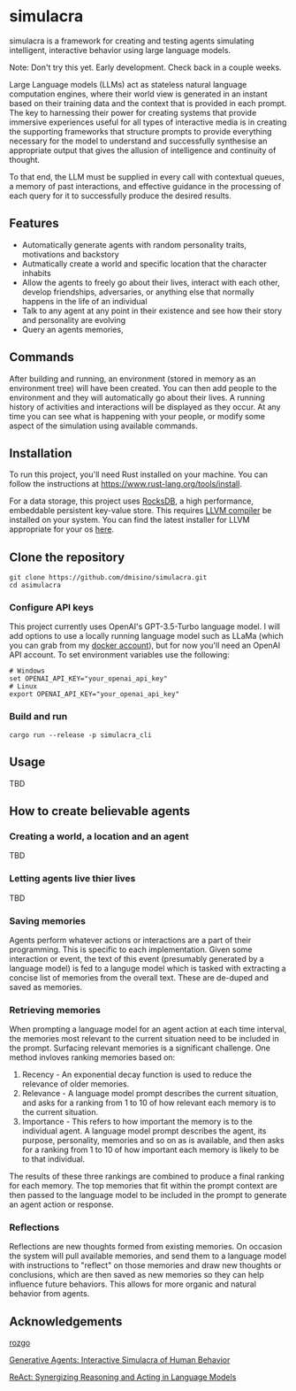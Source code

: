 # simulacra
simulacra is a framework for creating and testing agents simulating intelligent, interactive behavior using large language models.

Note: Don't try this yet. Early development. Check back in a couple weeks.

Large Language models (LLMs) act as stateless natural language computation engines, where their world view is generated in an instant based on their training data and the context that is provided in each prompt. The key to harnessing their power for creating systems that provide immersive experiences useful for all types of interactive media is in creating the supporting frameworks that structure prompts to provide everything necessary for the model to understand and successfully synthesise an appropriate output that gives the allusion of intelligence and continuity of thought. 

To that end, the LLM must be supplied in every call with contextual queues, a memory of past interactions, and effective guidance in the processing of each query for it to successfully produce the desired results.

## Features

- Automatically generate agents with random personality traits, motivations and backstory
- Autmatically create a world and specific location that the character inhabits
- Allow the agents to freely go about their lives, interact with each other, develop friendships, adversaries, or anything else that normally happens in the life of an individual
- Talk to any agent at any point in their existence and see how their story and personality are evolving
- Query an agents memories, 

## Commands

After building and running, an environment (stored in memory as an environment tree) will have been created. You can then add people to the environment and they will automatically go about their lives. A running history of activities and interactions will be displayed as they occur. At any time you can see what is happening with your people, or modify some aspect of the simulation using available commands. 

## Installation

To run this project, you'll need Rust installed on your machine. You can follow the instructions at https://www.rust-lang.org/tools/install.

For a data storage, this project uses [RocksDB](https://rocksdb.org/), a high performance, embeddable persistent key-value store. This requires [LLVM compiler](https://github.com/llvm/llvm-project) be installed on your system. You can find the latest installer for LLVM appropriate for your os [here](https://github.com/llvm/llvm-project/releases/). 

## Clone the repository
```
git clone https://github.com/dmisino/simulacra.git
cd asimulacra
```

### Configure API keys

This project currently uses OpenAI's GPT-3.5-Turbo language model. I will add options to use a locally running language model such as LLaMa (which you can grab from my [docker account](https://hub.docker.com/r/dmisino/dalai)), but for now you'll need an OpenAI API account. To set environment variables use the following:
```
# Windows
set OPENAI_API_KEY="your_openai_api_key"
# Linux
export OPENAI_API_KEY="your_openai_api_key"
```

### Build and run

```
cargo run --release -p simulacra_cli
```

## Usage

TBD

## How to create believable agents

### Creating a world, a location and an agent

TBD

### Letting agents live thier lives

TBD

### Saving memories

Agents perform whatever actions or interactions are a part of their programming. This is specific to each implementation. Given some interaction or event, the text of this event (presumably generated by a language model) is fed to a languge model which is tasked with extracting a concise list of memories from the overall text. These are de-duped and saved as memories.

### Retrieving memories

When prompting a language model for an agent action at each time interval, the memories most relevant to the current situation need to be included in the prompt. Surfacing relevant memories is a significant challenge. One method invloves ranking memories based on:
  
  1. Recency - An exponential decay function is used to reduce the relevance of older memories.
  2. Relevance - A language model prompt describes the current situation, and asks for a ranking from 1 to 10 of how relevant each memory is to the current situation. 
  3. Importance - This refers to how important the memory is to the individual agent. A language model prompt describes the agent, its purpose, personality, memories and so on as is available, and then asks for a ranking from 1 to 10 of how important each memory is likely to be to that individual.

  The results of these three rankings are combined to produce a final ranking for each memory. The top memories that fit within the prompt context are then passed to the language model to be included in the  prompt to generate an agent action or response.

### Reflections

Reflections are new thoughts formed from existing memories. On occasion the system will pull available memories, and send them to a language model with instructions to "reflect" on those memories and draw new thoughts or conclusions, which are then saved as new memories so they can help influence future behaviors. This allows for more organic and natural behavior from agents.

## Acknowledgements

[rozgo](https://github.com/rozgo)

[Generative Agents: Interactive Simulacra of Human Behavior](https://arxiv.org/pdf/2304.03442.pdf)

[ReAct: Synergizing Reasoning and Acting in Language Models](https://arxiv.org/pdf/2210.03629.pdf)
